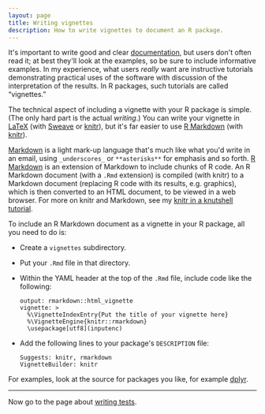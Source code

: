 ```yaml
---
layout: page
title: Writing vignettes
description: How to write vignettes to document an R package.
---
```


It's important to write good and clear [documentation](docs.html), but
users don't often read it; at best they'll look at the examples, so be
sure to include informative examples. In my experience, what users
_really_ want are instructive tutorials demonstrating practical uses
of the software with discussion of the interpretation of the
results. In R packages, such tutorials are called &ldquo;vignettes.&rdquo;

The technical aspect of including a vignette with your R package is
simple. (The only hard part is the actual _writing_.) You can write
your vignette in [LaTeX](http://www.latex-project.org/) (with
[Sweave](http://www.stat.uni-muenchen.de/~leisch/Sweave/) or
[knitr](http://yihui.name/knitr/)), but it's far easier to use
[R Markdown](http://rmarkdown.rstudio.com/) (with
[knitr](http://yihui.name/knitr/)).

[Markdown](http://daringfireball.net/projects/markdown/) is a light
mark-up language that's much like what you'd write in an email, using
`_underscores_` or `**asterisks**` for emphasis and so
forth. [R Markdown](http://rmarkdown.rstudio.com/) is an extension of
Markdown to include chunks of R code. An R Markdown document (with a
`.Rmd` extension) is compiled (with knitr) to a Markdown document
(replacing R code with its results, e.g. graphics), which is then
converted to an HTML document, to be viewed in a web browser. For more
on knitr and Markdown, see my
[knitr in a knutshell tutorial](http://kbroman.org/knitr_knutshell).

To include an R Markdown document as a vignette in your R package, all
you need to do is:

- Create a `vignettes` subdirectory.
- Put your `.Rmd` file in that directory.
- Within the YAML header at the top of the `.Rmd` file, include code
  like the following:

      output: rmarkdown::html_vignette
      vignette: >
        %\VignetteIndexEntry{Put the title of your vignette here}
        %\VignetteEngine{knitr::rmarkdown}
        \usepackage[utf8](inputenc)

- Add the following lines to your package's `DESCRIPTION` file:

      Suggests: knitr, rmarkdown
      VignetteBuilder: knitr

For examples, look at the source for packages you like, for example
[dplyr](https://github.com/hadley/dplyr/tree/master/vignettes).

---

Now go to the page about [writing tests](tests.html).
